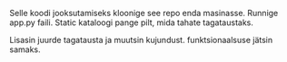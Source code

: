 Selle koodi jooksutamiseks kloonige see repo enda masinasse. Runnige app.py faili. Static kataloogi pange pilt, mida tahate tagataustaks.

Lisasin juurde tagatausta ja muutsin kujundust. funktsionaalsuse jätsin samaks.
